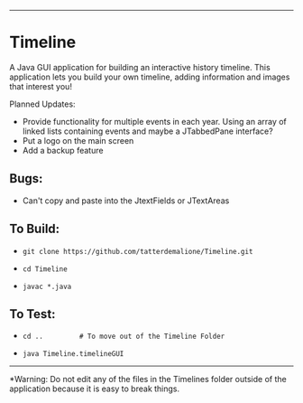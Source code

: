 
--------
# Timeline
A Java GUI application for building an interactive history timeline.  This application lets you build your own timeline, adding information and images that interest you!

Planned Updates: 
- Provide functionality for multiple events in each year.  Using an array of linked lists containing events and maybe a JTabbedPane interface?
- Put a logo on the main screen
- Add a backup feature

## Bugs:
- Can't copy and paste into the JtextFields or JTextAreas

## To Build: 
-     git clone https://github.com/tatterdemalione/Timeline.git
-     cd Timeline
-     javac *.java

## To Test:
-     cd ..			# To move out of the Timeline Folder
-     java Timeline.timelineGUI

--------    

*Warning: Do not edit any of the files in the Timelines folder outside of the application because it is easy to break things.


